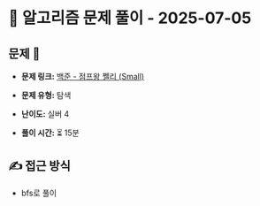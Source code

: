 # 📝 알고리즘 문제 풀이 - 2025-07-05

## 문제 📖

- **문제 링크:** [백준 - 점프왕 쩰리 (Small)](https://www.acmicpc.net/problem/16173)

- **문제 유형:** 탐색

- **난이도:** 실버 4

- **풀이 시간:** ⏳ 15분

## ✍ 접근 방식

- bfs로 풀이
